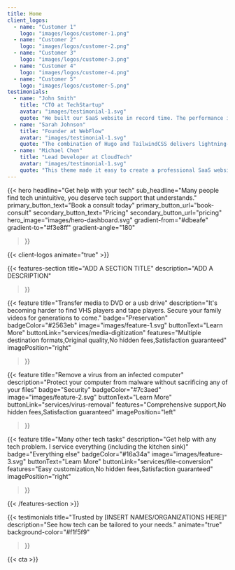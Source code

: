 ```yaml
---
title: Home
client_logos:
  - name: "Customer 1"
    logo: "images/logos/customer-1.png"
  - name: "Customer 2"
    logo: "images/logos/customer-2.png"
  - name: "Customer 3"
    logo: "images/logos/customer-3.png"
  - name: "Customer 4"
    logo: "images/logos/customer-4.png"
  - name: "Customer 5"
    logo: "images/logos/customer-5.png"
testimonials:
  - name: "John Smith"
    title: "CTO at TechStartup"
    avatar: "images/testimonial-1.svg"
    quote: "We built our SaaS website in record time. The performance is incredible, and our users love the modern, clean design."
  - name: "Sarah Johnson"
    title: "Founder at WebFlow"
    avatar: "images/testimonial-1.svg"
    quote: "The combination of Hugo and TailwindCSS delivers lightning-fast performance. Our website loads instantly, which has significantly improved our conversion rates."
  - name: "Michael Chen"
    title: "Lead Developer at CloudTech"
    avatar: "images/testimonial-1.svg"
    quote: "This theme made it easy to create a professional SaaS website. The build times are incredibly fast, and the code is clean and maintainable."
---
```


{{< hero 
    headline="Get help with your tech"
    sub_headline="Many people find tech unintuitive, you deserve tech support that understands."
    primary_button_text="Book a consult today"
    primary_button_url="book-consult"
    secondary_button_text="Pricing"
    secondary_button_url="pricing"
    hero_image="images/hero-dashboard.svg"
    gradient-from="#dbeafe"
    gradient-to="#f3e8ff"
    gradient-angle="180"
>}}

{{< client-logos animate="true" >}}

{{< features-section 
    title="ADD A SECTION TITLE"
    description="ADD A DESCRIPTION"
>}}

{{< feature
    title="Transfer media to DVD or a usb drive"
    description="It's becoming harder to find VHS players and tape players. Secure your family videos for generations to come."
    badge="Preservation"
    badgeColor="#2563eb"
    image="images/feature-1.svg"
    buttonText="Learn More"
    buttonLink="services/media-digitization"
    features="Multiple destination formats,Original quality,No hidden fees,Satisfaction guaranteed"
    imagePosition="right"
>}}

{{< feature
    title="Remove a virus from an infected computer"
    description="Protect your computer from malware without sacrificing any of your files"
    badge="Security"
    badgeColor="#7c3aed"
    image="images/feature-2.svg"
    buttonText="Learn More"
    buttonLink="services/virus-removal"
    features="Comprehensive support,No hidden fees,Satisfaction guaranteed"
    imagePosition="left"
>}}

{{< feature
    title="Many other tech tasks"
    description="Get help with any tech problem. I service everything (including the kitchen sink)"
    badge="Everything else"
    badgeColor="#16a34a"
    image="images/feature-3.svg"
    buttonText="Learn More"
    buttonLink="services/file-conversion"
    features="Easy customization,No hidden fees,Satisfaction guaranteed"
    imagePosition="right"
>}}

{{< /features-section >}}

{{< testimonials 
    title="Trusted by [INSERT NAMES/ORGANIZATIONS HERE]"
    description="See how tech can be tailored to your needs."
    animate="true"
    background-color="#f1f5f9"
>}}

{{< cta >}}
